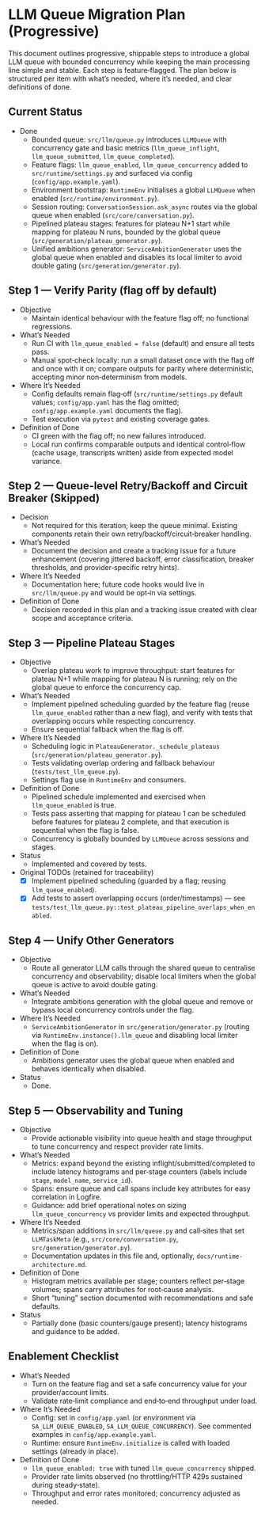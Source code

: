 # LLM Queue Migration Plan (Progressive)

This document outlines progressive, shippable steps to introduce a global LLM queue with bounded concurrency while keeping the main processing line simple and stable. Each step is feature‑flagged. The plan below is structured per item with what’s needed, where it’s needed, and clear definitions of done.

## Current Status

- Done
  - Bounded queue: `src/llm/queue.py` introduces `LLMQueue` with concurrency gate and basic metrics (`llm_queue_inflight`, `llm_queue_submitted`, `llm_queue_completed`).
  - Feature flags: `llm_queue_enabled`, `llm_queue_concurrency` added to `src/runtime/settings.py` and surfaced via config (`config/app.example.yaml`).
  - Environment bootstrap: `RuntimeEnv` initialises a global `LLMQueue` when enabled (`src/runtime/environment.py`).
  - Session routing: `ConversationSession.ask_async` routes via the global queue when enabled (`src/core/conversation.py`).
  - Pipelined plateau stages: features for plateau N+1 start while mapping for plateau N runs, bounded by the global queue (`src/generation/plateau_generator.py`).
  - Unified ambitions generator: `ServiceAmbitionGenerator` uses the global queue when enabled and disables its local limiter to avoid double gating (`src/generation/generator.py`).

## Step 1 — Verify Parity (flag off by default)

- Objective
  - Maintain identical behaviour with the feature flag off; no functional regressions.
- What’s Needed
  - Run CI with `llm_queue_enabled = false` (default) and ensure all tests pass.
  - Manual spot‑check locally: run a small dataset once with the flag off and once with it on; compare outputs for parity where deterministic, accepting minor non‑determinism from models.
- Where It’s Needed
  - Config defaults remain flag‑off (`src/runtime/settings.py` default values; `config/app.yaml` has the flag omitted; `config/app.example.yaml` documents the flag).
  - Test execution via `pytest` and existing coverage gates.
- Definition of Done
  - CI green with the flag off; no new failures introduced.
  - Local run confirms comparable outputs and identical control‑flow (cache usage, transcripts written) aside from expected model variance.

## Step 2 — Queue‑level Retry/Backoff and Circuit Breaker (Skipped)

- Decision
  - Not required for this iteration; keep the queue minimal. Existing components retain their own retry/backoff/circuit‑breaker handling.
- What’s Needed
  - Document the decision and create a tracking issue for a future enhancement (covering jittered backoff, error classification, breaker thresholds, and provider‑specific retry hints).
- Where It’s Needed
  - Documentation here; future code hooks would live in `src/llm/queue.py` and would be opt‑in via settings.
- Definition of Done
  - Decision recorded in this plan and a tracking issue created with clear scope and acceptance criteria.

## Step 3 — Pipeline Plateau Stages

- Objective
  - Overlap plateau work to improve throughput: start features for plateau N+1 while mapping for plateau N is running; rely on the global queue to enforce the concurrency cap.
- What’s Needed
  - Implement pipelined scheduling guarded by the feature flag (reuse `llm_queue_enabled` rather than a new flag), and verify with tests that overlapping occurs while respecting concurrency.
  - Ensure sequential fallback when the flag is off.
- Where It’s Needed
  - Scheduling logic in `PlateauGenerator._schedule_plateaus` (`src/generation/plateau_generator.py`).
  - Tests validating overlap ordering and fallback behaviour (`tests/test_llm_queue.py`).
  - Settings flag use in `RuntimeEnv` and consumers.
- Definition of Done
  - Pipelined schedule implemented and exercised when `llm_queue_enabled` is true.
  - Tests pass asserting that mapping for plateau 1 can be scheduled before features for plateau 2 complete, and that execution is sequential when the flag is false.
  - Concurrency is globally bounded by `LLMQueue` across sessions and stages.
- Status
  - Implemented and covered by tests.
- Original TODOs (retained for traceability)
  - [x] Implement pipelined scheduling (guarded by a flag; reusing `llm_queue_enabled`).
  - [x] Add tests to assert overlapping occurs (order/timestamps) — see `tests/test_llm_queue.py::test_plateau_pipeline_overlaps_when_enabled`.

## Step 4 — Unify Other Generators

- Objective
  - Route all generator LLM calls through the shared queue to centralise concurrency and observability; disable local limiters when the global queue is active to avoid double gating.
- What’s Needed
  - Integrate ambitions generation with the global queue and remove or bypass local concurrency controls under the flag.
- Where It’s Needed
  - `ServiceAmbitionGenerator` in `src/generation/generator.py` (routing via `RuntimeEnv.instance().llm_queue` and disabling local limiter when the flag is on).
- Definition of Done
  - Ambitions generator uses the global queue when enabled and behaves identically when disabled.
- Status
  - Done.

## Step 5 — Observability and Tuning

- Objective
  - Provide actionable visibility into queue health and stage throughput to tune concurrency and respect provider rate limits.
- What’s Needed
  - Metrics: expand beyond the existing inflight/submitted/completed to include latency histograms and per‑stage counters (labels include `stage`, `model_name`, `service_id`).
  - Spans: ensure queue and call spans include key attributes for easy correlation in Logfire.
  - Guidance: add brief operational notes on sizing `llm_queue_concurrency` vs provider limits and expected throughput.
- Where It’s Needed
  - Metrics/span additions in `src/llm/queue.py` and call‑sites that set `LLMTaskMeta` (e.g., `src/core/conversation.py`, `src/generation/generator.py`).
  - Documentation updates in this file and, optionally, `docs/runtime-architecture.md`.
- Definition of Done
  - Histogram metrics available per stage; counters reflect per‑stage volumes; spans carry attributes for root‑cause analysis.
  - Short “tuning” section documented with recommendations and safe defaults.
- Status
  - Partially done (basic counters/gauge present); latency histograms and guidance to be added.

## Enablement Checklist

- What’s Needed
  - Turn on the feature flag and set a safe concurrency value for your provider/account limits.
  - Validate rate‑limit compliance and end‑to‑end throughput under load.
- Where It’s Needed
  - Config: set in `config/app.yaml` (or environment via `SA_LLM_QUEUE_ENABLED`, `SA_LLM_QUEUE_CONCURRENCY`). See commented examples in `config/app.example.yaml`.
  - Runtime: ensure `RuntimeEnv.initialize` is called with loaded settings (already in place).
- Definition of Done
  - `llm_queue_enabled: true` with tuned `llm_queue_concurrency` shipped.
  - Provider rate limits observed (no throttling/HTTP 429s sustained during steady‑state).
  - Throughput and error rates monitored; concurrency adjusted as needed.
